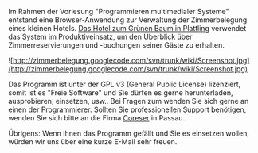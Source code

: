 Im Rahmen der Vorlesung "Programmieren multimedialer Systeme" entstand eine Browser-Anwendung zur Verwaltung der Zimmerbelegung eines kleinen Hotels. [Das Hotel zum Grünen Baum in Plattling](http://www.zum-gruenen-baum.com/) verwendet das System im Produktiveinsatz, um den Überblick über Zimmerreservierungen und -buchungen seiner Gäste zu erhalten.

![http://zimmerbelegung.googlecode.com/svn/trunk/wiki/Screenshot.jpg](http://zimmerbelegung.googlecode.com/svn/trunk/wiki/Screenshot.jpg)

Das Programm ist unter der GPL v3 (General Public License) lizenziert, somit ist es "Freie Software" und Sie dürfen es gerne herunterladen, ausprobieren, einsetzen, usw.. Bei Fragen zum wenden Sie sich gerne an einen der [Programmierer](http://code.google.com/p/zimmerbelegung/people/list). Sollten Sie professionellen Support benötigen, wenden Sie sich bitte an die Firma [Coreser](http://www.coreser.com/) in Passau.

Übrigens: Wenn Ihnen das Programm gefällt und Sie es einsetzen wollen, würden wir uns über eine kurze E-Mail sehr freuen.